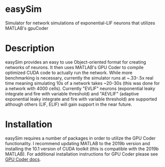 # easySim
Simulator for network simulations of exponential-LIF neurons that utilizes MATLAB's gpuCoder

# Description
easySim provides an easy to use Object-oriented format for creating networks of neurons. It then uses MATLAB's GPU Coder
to compile optimized CUDA code to actually run the network. While more benchmarking is necessary, currently the simulator runs at ~.33-.5x real time meaning simulating 10s of a network takes ~20-30s (this was done for a network with 4000 cells). Currently "EVLIF" neurons (exponential leaky integrate and fire with variable threshold) and "AEVLIF" (adaptive exponential leaky integrate and fire with variable threshold) are supported although others (LIF, ELIF) will gain support in the near future.

# Installation
easySim requires a number of packages in order to utilize the GPU Coder functionality. I recommend updating MATLAB to the 2019b version and installing the 10.1 version of CUDA toolkit (this is compatible with the 2019b MATLAB). For additional installation instructions for GPU Coder please see [GPU Coder docs](https://www.mathworks.com/help/pdf_doc/gpucoder/gpucoder_gs.pdf).

